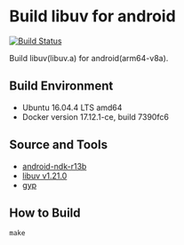 # Build libuv for android

[![Build Status](https://travis-ci.org/alvisisme/android-libuv.svg?branch=master)](https://travis-ci.org/alvisisme/android-libuv)

Build libuv(libuv.a) for android(arm64-v8a).

## Build Environment

* Ubuntu 16.04.4 LTS amd64
* Docker version 17.12.1-ce, build 7390fc6

## Source and Tools

* [android-ndk-r13b](https://dl.google.com/android/repository/android-ndk-r13b-linux-x86_64.zip)
* [libuv v1.21.0](https://codeload.github.com/libuv/libuv/tar.gz/v1.15.0)
* [gyp](https://github.com/bnoordhuis/gyp.git)

## How to Build

  ```shell
  make
  ```